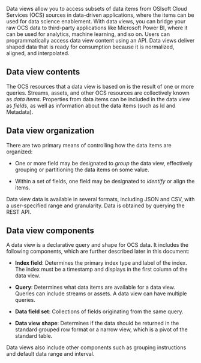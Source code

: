 Data views allow you to access subsets of data items from OSIsoft Cloud Services (OCS) sources in data-driven applications, where the items can be used for data science enablement. With data views, you can bridge your raw OCS data to third-party applications like Microsoft Power BI, where it can be used for analytics, machine learning, and so on. Users can programmatically access data view content using an API. Data views deliver shaped data that is ready for consumption because it is normalized, aligned, and interpolated.

## Data view contents

The OCS resources that a data view is based on is the result of one or more queries. Streams, assets, and other OCS resources are collectively known as _data items_. Properties from data items can be included in the data view as _fields_, as well as information about the data items (such as Id and Metadata).

## Data view organization

There are two primary means of controlling how the data items are organized: 

- One or more field may be designated to *group* the data view, effectively grouping or partitioning the data items on some value.

- Within a set of fields, one field may be designated to *identify* or align the items.

Data view data is available in several formats, including JSON and CSV, with a user-specified range and granularity. Data is obtained by querying the REST API.

## Data view components

A data view is a declarative query and shape for OCS data. It includes the following components, which are further described later in this document:

- **Index field**: Determines the primary index type and label of the index. The index must be a timestamp and displays in the first column of the data view.

- **Query**: Determines what data items are available for a data view. Queries can include streams or assets. A data view can have multiple queries.

- **Data field set**: Collections of fields originating from the same query.

- **Data view shape**: Determines if the data should be returned in the standard grouped row format or a narrow view, which is a pivot of the standard table.

Data views also include other components such as grouping instructions and default data range and interval.
